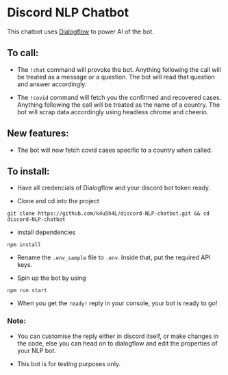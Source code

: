 # Discord NLP Chatbot

This chatbot uses [Dialogflow](https://dialogflow.com/) to power AI of the bot.

## To call:

- The `!chat` command will provoke the bot. Anything following the call will be treated as a message or
  a question. The bot will read that question and answer accordingly.

- The `!covid` command will fetch you the confirmed and recovered cases. Anything following the call will be treated as
  the name of a country. The bot will scrap data accordingly using headless chrome and cheerio.

## New features:

- The bot will now fetch covid cases specific to a country when called.

## To install:

- Have all credencials of Dialogflow and your discord bot token ready.

- Clone and cd into the project

```
git clone https://github.com/k4u5h4L/discord-NLP-chatbot.git && cd discord-NLP-chatbot
```

- install dependencies

```
npm install
```

- Rename the `.env_sample` file to `.env`. Inside that, put the required API keys.

- Spin up the bot by using

```
npm run start
```

- When you get the `ready!` reply in your console, your bot is ready to go!

### Note:

- You can customise the reply either in discord itself, or make changes in the code, else you can head on to dialogflow
  and edit the properties of your NLP bot.

- This bot is for testing purposes only.
